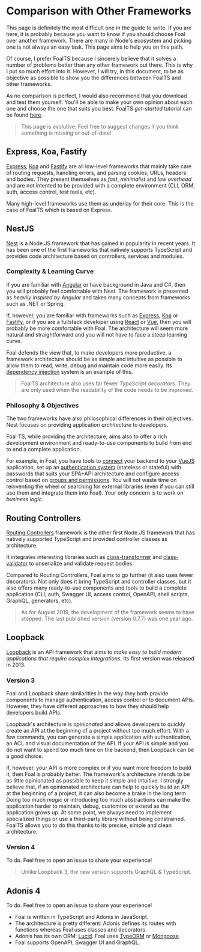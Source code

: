 # Comparison with Other Frameworks

This page is definitely the most difficult one in the guide to write. If you are here, it is probably because you want to know if you should choose Foal over another framework. There are many in Node's ecosystem and picking one is not always an easy task. This page aims to help you on this path.

Of course, I prefer FoalTS because I sincerely believe that it solves a number of problems better than any other framework out there. This is why I put so much effort into it. However, I will try, in this document, to be as objective as possible to show you the differences between FoalTS and other frameworks.

As no comparison is perfect, I would also recommend that you download and test them yourself. You'll be able to make your own opinion about each one and choose the one that suits you best. FoalTS *get-started* tutorial can be found [here](./tutorials/simple-todo-list/1-installation.md).

> This page is evolutive. Feel free to suggest changes if you think something is missing or out-of-date!

## Express, Koa, Fastify

[Express](https://expressjs.com/), [Koa](https://koajs.com/) and [Fastify](https://www.fastify.io/) are all low-level frameworks that mainly take care of routing requests, handling errors, and parsing cookies, URLs, headers and bodies. They present themselves as *fast*, *minimalist* and *low overhead* and are not intented to be provided with a complete environment (CLI, ORM, auth, access control, test tools, etc).

Many high-level frameworks use them as underlay for their core. This is the case of FoalTS which is based on Express.

## NestJS

[Nest](https://docs.nestjs.com/) is a Node.JS framework that has gained in popularity in recent years. It has been one of the first frameworks that natively supports TypeScript and provides code architecture based on controllers, services and modules.

### Complexity & Learning Curve

If you are familiar with [Angular](https://angular.io/) or have background in Java and C#, then you will probably feel comfortable with Nest. The framework is presented as *heavily inspired by Angular* and takes many concepts from frameworks such as .NET or Spring. 

If, however, you are familiar with frameworks such as [Express](https://expressjs.com/), [Koa](https://koajs.com/) or [Fastify](https://www.fastify.io/), or if you are a fullstack developer using [React](https://reactjs.org/) or [Vue](http://vuejs.org/), then you will probably be more comfortable with Foal. The architecture will seem more natural and straightforward and you will not have to face a steep learning curve. 

Foal defends the view that, to make developers more productive, a framework architecture should be as simple and intuitive as possible to allow them to read, write, debug and maintain code more easily. Its [dependency injection](./architecture/services-and-dependency-injection.md) system is an example of this.

> FoalTS architecture also uses far fewer *TypeScript decorators*. They are only used when the readability of the code needs to be improved.

### Philosophy & Objectives

The two frameworks have also philosophical differences in their objectives. Nest focuses on providing application *architecture* to developers.

Foal TS, while providing the architecture, aims also to offer a rich development environment and ready-to-use components to build from end to end a complete application.

For example, in Foal, you have tools to [connect](./frontend-integration/angular-react-vue.md) your backend to your [VueJS](http://vuejs.org/) application, set up an [authentication system](./authentication-and-access-control/quick-start.md) (stateless or stateful) with passwords that suits your SPA+API architecture and configure access control based on [groups and permissions](./authentication-and-access-control/groups-and-permissions.md). You will not waste time on reinventing the wheel or searching for external libraries (even if you can still use them and integrate them into Foal). Your only concern is to work on *business logic*.

## Routing Controllers

[Routing Controllers](https://www.npmjs.com/package/routing-controllers) framework is the other first Node.JS framework that has natively supported TypeScript and provided controller classes as architecture.

It integrates interesting libraries such as [class-transformer](https://github.com/typestack/class-transformer) and [class-validator](https://github.com/typestack/class-validator) to unserialize and validate request bodies.

Compared to Routing Controllers, Foal aims to go further (it also uses fewer decorators). Not only does it bring TypeScript and controller classes, but it also offers many ready-to-use components and tools to build a complete application (CLI, auth, Swagger UI, access control, OpenAPI, shell scripts, GraphQL, generators, etc).

> As for August 2019, the development of the framework seems to have stopped. The last published version (version 0.7.7) was one year ago.

## Loopback

[Loopback](https://loopback.io/) is an API framework that aims to *make easy to build modern applications that require complex integrations*. Its first version was released in 2013.

### Version 3

Foal and Loopback share similarities in the way they both provide components to manage authentication, access control or to document APIs. However, they have different approaches to how they should help developers build APIs.

Loopback's architecture is *opinionated* and allows developers to quickly create an API at the beginning of a project without too much effort. With a few commands, you can generate a simple application with authentication, an ACL and visual documentation of the API. If your API is simple and you do not want to spend too much time on the backend, then Loopback can be a good choice.

If, however, your API is more complex or if you want more freedom to build it, then Foal is probably better. The framework's architecture intends to be as little opinionated as possible to keep it simple and intuitive. I strongly believe that, if an opinionated architecture can help to quickly build an API at the beginning of a project, it can also become a brake in the long term. Doing too much *magic* or introducing too much abstractions can make the application harder to maintain, debug, customize or extend as the application grows up. At some point, we always need to implement specialized things or use a third-party library without being constrained. FoalTS allows you to do this thanks to its precise, simple and clean architecture.

### Version 4

To do. Feel free to open an issue to share your experience!

> Unlike Loopback 3, the new version supports GraphQL & TypeScript.

## Adonis 4

To do. Feel free to open an issue to share your experience!

- Foal is written in TypeScript and Adonis in JavaScript.
- The architecture is pretty different: Adonis defines its routes with functions whereas Foal uses classes and decorators.
- Adonis has its own ORM: [Lucid](https://adonisjs.com/docs/4.0/lucid). Foal uses [TypeORM](http://typeorm.io) or [Mongoose](https://mongoosejs.com/).
- Foal supports OpenAPI, Swagger UI and GraphQL.
